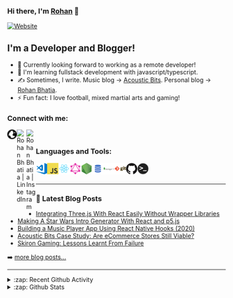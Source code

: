 ### Hi there, I'm [Rohan][website] 👋

[![Website](https://img.shields.io/website?label=therohanbhatia.com&style=for-the-badge&url=https%3A%2F%2Ftherohanbhatia.com)](https://therohanbhatia.com)

## I'm a Developer and Blogger!

- 🔭 Currently looking forward to working as a remote developer!
- 🌱 I'm learning fullstack development with javascript/typescript.
- ✍ Sometimes, I write. Music blog -> [Acoustic Bits][acousticbits]. Personal blog -> [Rohan Bhatia][website]. 
- ⚡ Fun fact: I love football, mixed martial arts and gaming!

### Connect with me:

[<img align="left" alt="therohanbhatia.com" width="22px" src="https://raw.githubusercontent.com/iconic/open-iconic/master/svg/globe.svg" />][website]
[<img align="left" alt="Rohan Bhatia | LinkedIn" width="22px" src="https://cdn.jsdelivr.net/npm/simple-icons@v3/icons/linkedin.svg" />][linkedin]
[<img align="left" alt="Rohan Bhatia | Instagram" width="22px" src="https://cdn.jsdelivr.net/npm/simple-icons@v3/icons/instagram.svg" />][instagram]

<br />

### Languages and Tools:

<img align="left" alt="Visual Studio Code" width="26px" src="https://raw.githubusercontent.com/github/explore/80688e429a7d4ef2fca1e82350fe8e3517d3494d/topics/visual-studio-code/visual-studio-code.png" />
<img align="left" alt="JavaScript" width="26px" src="https://raw.githubusercontent.com/github/explore/80688e429a7d4ef2fca1e82350fe8e3517d3494d/topics/javascript/javascript.png" />
<img align="left" alt="React" width="26px" src="https://raw.githubusercontent.com/github/explore/80688e429a7d4ef2fca1e82350fe8e3517d3494d/topics/react/react.png" />
<img align="left" alt="GraphQL" width="26px" src="https://raw.githubusercontent.com/github/explore/80688e429a7d4ef2fca1e82350fe8e3517d3494d/topics/graphql/graphql.png" />
<img align="left" alt="Node.js" width="26px" src="https://raw.githubusercontent.com/github/explore/80688e429a7d4ef2fca1e82350fe8e3517d3494d/topics/nodejs/nodejs.png" />
<img align="left" alt="SQL" width="26px" src="https://raw.githubusercontent.com/github/explore/80688e429a7d4ef2fca1e82350fe8e3517d3494d/topics/sql/sql.png" />
<img align="left" alt="MongoDB" width="26px" src="https://raw.githubusercontent.com/github/explore/80688e429a7d4ef2fca1e82350fe8e3517d3494d/topics/mongodb/mongodb.png" />
<img align="left" alt="Git" width="26px" src="https://raw.githubusercontent.com/github/explore/80688e429a7d4ef2fca1e82350fe8e3517d3494d/topics/git/git.png" />
<img align="left" alt="GitHub" width="26px" src="https://raw.githubusercontent.com/github/explore/78df643247d429f6cc873026c0622819ad797942/topics/github/github.png" />
<img align="left" alt="Terminal" width="26px" src="https://raw.githubusercontent.com/github/explore/80688e429a7d4ef2fca1e82350fe8e3517d3494d/topics/terminal/terminal.png" />
<br />
<br />

---

### 📕 Latest Blog Posts

<!-- BLOG-POST-LIST:START -->
- [Integrating Three.js With React Easily Without Wrapper Libraries](https://therohanbhatia.com/blog/integrating-three-js-with-react/)
- [Making A Star Wars Intro Generator With React and p5.js](https://therohanbhatia.com/blog/star-wars-intro-generator-react-p5/)
- [Building a Music Player App Using React Native Hooks (2020)](https://therohanbhatia.com/blog/music-player-app-using-react-native-hooks/)
- [Acoustic Bits Case Study: Are eCommerce Stores Still Viable?](https://therohanbhatia.com/blog/acoustic-bits-case-study/)
- [Skiron Gaming: Lessons Learnt From Failure](https://therohanbhatia.com/blog/lessons-learnt-from-failure/)
<!-- BLOG-POST-LIST:END -->

➡️ [more blog posts...][website]

---

<details>
  <summary>:zap: Recent Github Activity</summary>
  
<!--START_SECTION:activity-->
1. 🎉 Merged PR [#1](https://github.com//rohanbhatia96/sorting-visualizer-react-native/pull/1) in [rohanbhatia96/sorting-visualizer-react-native](https://github.com//rohanbhatia96/sorting-visualizer-react-native)
2. 🎉 Merged PR [#1](https://github.com//rohanbhatia96/hero-battles/pull/1) in [rohanbhatia96/hero-battles](https://github.com//rohanbhatia96/hero-battles)
<!--END_SECTION:activity-->

</details>

<details>
  <summary>:zap: Github Stats</summary>

  <img align="left" alt="rohanbhatia96's Github Stats" src="https://github-readme-stats.vercel.app/api?username=rohanbhatia96&show_icons=true&hide_border=true&hide=contribs" />

</details>

[website]: https://therohanbhatia.com
[instagram]: https://www.instagram.com/rohanbhatia03/
[linkedin]: https://www.linkedin.com/in/rohan-bhatia-coder
[acousticbits]: https://acousticbits.com
